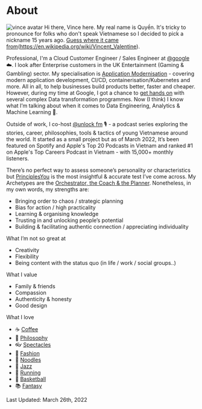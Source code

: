 # About
![](/quyen_host-216x216.png 'vince avatar')
Hi there, Vince here. My real name is Quyền. It's tricky to pronounce for folks who don't speak Vietnamese so I decided to pick a nickname 15 years ago. [Guess where it came from](#)(https://en.wikipedia.org/wiki/Vincent_Valentine). 

Professional, I'm a Cloud Customer Engineer / Sales Engineer at [@google](https://cloud.google.com) ☁️. I look after Enterprise customers in the UK Entertainment (Gaming & Gambling) sector. My specialisation is [Application Modernisation]((https://cloud.google.com/solutions/application-modernization)) - covering modern application development, CI/CD, containerisation/Kubernetes and more. All in all, to help businesses build products better, faster and cheaper. However, during my time at Google, I got a chance to [get hands on](https://www.investopedia.com/terms/b/baptism-by-fire.asp) with several complex Data transformation programmes. Now (I think) I know what I’m talking about when it comes to Data Engineering, Analytics & Machine Learning 🤔. 

Outside of work, I co-host [@unlock fm](https://unlockfm.com) 🎙 - a podcast series exploring the stories, career, philosophies, tools & tactics of young Vietnamese around the world. It started as a small project but as of March 2022, It’s been featured on Spotify and Apple's Top 20 Podcasts in Vietnam and ranked #1 on Apple's Top Careers Podcast in Vietnam - with 15,000+ monthly listeners. 

There’s no perfect way to assess someone’s personality or characteristics but [PrinciplesYou](https://principlesyou.com/home) is the most insightful & accurate test I’ve come across. My Archetypes are the [Orchestrator, the Coach & the Planner](https://principlesyou.com/share/nqZtLO9HsBVqZ-k). 
Nonetheless, in my own words, my strengths are:
* Bringing order to chaos / strategic planning
* Bias for action / high practicality 
* Learning & organising knowledge
* Trusting in and unlocking people’s potential 
* Building & facilitating authentic connection / appreciating individuality

What I’m not so great at
* Creativity
* Flexibility
* Being content with the status quo (in life / work / social groups..)

What I value
* Family & friends
* Compassion
* Authenticity & honesty
* Good design

What I love
* ☕️ [Coffee](https://www.aeropress.co.uk)
* 💭 [Philosophy](https://en.wikipedia.org/wiki/Stoicism)
* 👓 [Spectacles](https://cubitts.com)
* 🧥 [Fashion](https://universalworks.co.uk)
* 🍜 [Noodles](https://www.koya.co.uk)
* 🎺 [Jazz](https://en.wikipedia.org/wiki/Kind_of_Blue)
* 👟 [Running](https://www.strava.com/athletes/20001958)
* 🏀 [Basketball](https://en.wikipedia.org/wiki/Kobe_Bryant)
* 📚 [Fantasy](https://en.wikipedia.org/wiki/Malazan_Book_of_the_Fallen)

Last Updated: March 26th, 2022